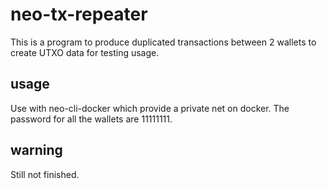 # neo-tx-repeater

This is a program to produce duplicated transactions between 2 wallets to create UTXO data for testing usage.

## usage

Use with neo-cli-docker which provide a private net on docker.
The password for all the wallets are 11111111.

## warning

Still not finished.

